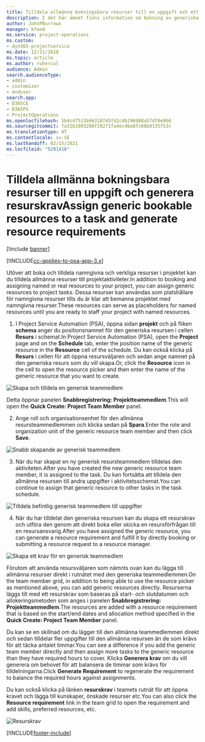 ```yaml
---
title: Tilldela allmänna bokningsbara resurser till en uppgift och ett projektteam
description: I det här ämnet finns information om bokning av generiska resurser till aktivitets- och projektgrupper.
author: JohnPBurrows
manager: kfend
ms.service: project-operations
ms.custom:
- dyn365-projectservice
ms.date: 12/11/2018
ms.topic: article
ms.author: ruhercul
audience: Admin
search.audienceType:
- admin
- customizer
- enduser
search.app:
- D365CE
- D365PS
- ProjectOperations
ms.openlocfilehash: 5b4c47513b96310745fd2cdb296988a57df0e966
ms.sourcegitcommit: fa32b1893286f20271fa4ec4be8fc68bd135f53c
ms.translationtype: HT
ms.contentlocale: sv-SE
ms.lasthandoff: 02/15/2021
ms.locfileid: "5291416"
---
```

# <a name="assign-generic-bookable-resources-to-a-task-and-generate-resource-requirements"></a><span data-ttu-id="6de68-103">Tilldela allmänna bokningsbara resurser till en uppgift och generera resurskrav</span><span class="sxs-lookup"><span data-stu-id="6de68-103">Assign generic bookable resources to a task and generate resource requirements</span></span> 

[!include [banner](../includes/psa-now-project-operations.md)]

[!INCLUDE[cc-applies-to-psa-app-3.x](../includes/cc-applies-to-psa-app-3x.md)]

<span data-ttu-id="6de68-104">Utöver att boka och tilldela namngivna och verkliga resurser i projektet kan du tilldela allmänna resurser till projektaktiviteter.</span><span class="sxs-lookup"><span data-stu-id="6de68-104">In addition to booking and assigning named or real resources to your project, you can assign generic resources to project tasks.</span></span> <span data-ttu-id="6de68-105">Dessa resurser kan användas som platshållare för namngivna resurser tills du är klar att bemanna projektet med namngivna resurser.</span><span class="sxs-lookup"><span data-stu-id="6de68-105">These resources can serve as placeholders for named resources until you are ready to staff your project with named resources.</span></span> 

1. <span data-ttu-id="6de68-106">I Project Service Automation (PSA), öppna sidan **projekt** och på fliken **schema** anger du positionsnamnet för den generiska resursen i cellen **Resurs** i schemat.</span><span class="sxs-lookup"><span data-stu-id="6de68-106">In Project Service Automation (PSA), open the **Project** page and on the **Schedule** tab, enter the position name of the generic resource in the **Resource** cell of the schedule.</span></span> <span data-ttu-id="6de68-107">Du kan också klicka på **Resurs** i cellen för att öppna resursväljaren och sedan ange namnet på den generiska resurs som du vill skapa.</span><span class="sxs-lookup"><span data-stu-id="6de68-107">Or, click the **Resource** icon in the cell to open the resource picker and then enter the name of the generic resource that you want to create.</span></span>

![Skapa och tilldela en generisk teammedlem](media/RM-how-to-9.png)

<span data-ttu-id="6de68-109">Detta öppnar panelen **Snabbregistrering: Projektteammedlem**.</span><span class="sxs-lookup"><span data-stu-id="6de68-109">This will open the **Quick Create: Project Team Member** panel.</span></span> 

2. <span data-ttu-id="6de68-110">Ange roll och organisationsenhet för den allmänna resursteammedlemmen och klicka sedan på **Spara**.</span><span class="sxs-lookup"><span data-stu-id="6de68-110">Enter the role and organization unit of the generic resource team member and then click **Save**.</span></span>

![Snabb skapande av generisk teammedlem](media/RM-how-to-10.png)

3. <span data-ttu-id="6de68-112">När du har skapat en ny generisk resursteammedlem tilldelas den aktiviteten.</span><span class="sxs-lookup"><span data-stu-id="6de68-112">After you have created the new generic resource team member, it is assigned to the task.</span></span> <span data-ttu-id="6de68-113">Du kan fortsätta att tilldela den allmänna resursen till andra uppgifter i aktivitetsschemat.</span><span class="sxs-lookup"><span data-stu-id="6de68-113">You can continue to assign that generic resource to other tasks in the task schedule.</span></span>

![Tilldela befintlig generisk teammedlem till uppgifter](media/RM-how-to-11.png)

4. <span data-ttu-id="6de68-115">När du har tilldelat den generiska resursen kan du skapa ett resurskrav och utföra den genom att direkt boka eller skicka en resursförfrågan till en resursansvarig.</span><span class="sxs-lookup"><span data-stu-id="6de68-115">After you have assigned the generic resource, you can generate a resource requirement and fulfill it by directly booking or submitting a resource request to a resource manager.</span></span>

![Skapa ett krav för en generisk teammedlem](media/RM-how-to-12.png)

<span data-ttu-id="6de68-117">Förutom att använda resursväljaren som nämnts ovan kan du lägga till allmänna resurser direkt i rutnätet med den generiska teammedlemmen.</span><span class="sxs-lookup"><span data-stu-id="6de68-117">On the team member grid, in addition to being able to use the resource picker as mentioned above, you can add generic resources directly.</span></span> <span data-ttu-id="6de68-118">Resurserna läggs till med ett resurskrav som baseras på start- och slutdatumen och allokeringsmetoden som anges i panelen **Snabbregistrering: Projektteammedlem**.</span><span class="sxs-lookup"><span data-stu-id="6de68-118">The resources are added with a resource requirement that is based on the start/end dates and allocation method specified in the **Quick Create: Project Team Member** panel.</span></span>

<span data-ttu-id="6de68-119">Du kan se en skillnad om du lägger till den allmänna teammedlemmen direkt och sedan tilldelar fler uppgifter till den allmänna resursen än de som krävs för att täcka antalet timmar.</span><span class="sxs-lookup"><span data-stu-id="6de68-119">You can see a difference if you add the generic team member directly and then assign more tasks to the generic resource than they have required hours to cover.</span></span> <span data-ttu-id="6de68-120">Klicka **Generera krav** om du vill generera om behovet för att balansera de timmar som krävs för tilldelningarna.</span><span class="sxs-lookup"><span data-stu-id="6de68-120">Click **Generate Requirement** to regenerate the requirement to balance the required hours against assignments.</span></span>

<span data-ttu-id="6de68-121">Du kan också klicka på länken **resurskrav** i teamets rutnät för att öppna kravet och lägga till kunskaper, önskade resurser etc.</span><span class="sxs-lookup"><span data-stu-id="6de68-121">You can also click the **Resource requirement** link in the team grid to open the requirement and add skills, preferred resources, etc.</span></span>

![Resurskrav](media/RM-how-to-13.png)



[!INCLUDE[footer-include](../includes/footer-banner.md)]